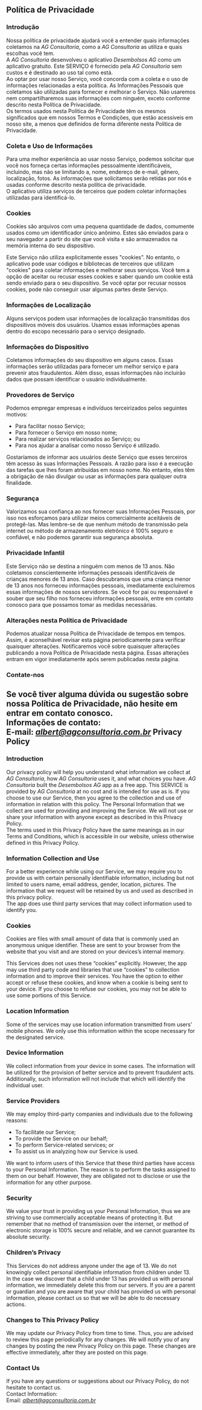 Política de Privacidade  
-------------------------

### Introdução  
Nossa política de privacidade ajudará você a entender quais informações coletamos na *AG Consultoria*, como a *AG Consultoria* as utiliza e quais escolhas você tem.  
A *AG Consultoria* desenvolveu o aplicativo *Desembolsos AG* como um aplicativo gratuito. Este SERVIÇO é fornecido pela *AG Consultoria* sem custos e é destinado ao uso tal como está.  
Ao optar por usar nosso Serviço, você concorda com a coleta e o uso de informações relacionadas a esta política. As Informações Pessoais que coletamos são utilizadas para fornecer e melhorar o Serviço. Não usaremos nem compartilharemos suas informações com ninguém, exceto conforme descrito nesta Política de Privacidade.  
Os termos usados nesta Política de Privacidade têm os mesmos significados que em nossos Termos e Condições, que estão acessíveis em nosso site, a menos que definidos de forma diferente nesta Política de Privacidade.

### Coleta e Uso de Informações  
Para uma melhor experiência ao usar nosso Serviço, podemos solicitar que você nos forneça certas informações pessoalmente identificáveis, incluindo, mas não se limitando a, nome, endereço de e-mail, gênero, localização, fotos. As informações que solicitamos serão retidas por nós e usadas conforme descrito nesta política de privacidade.  
O aplicativo utiliza serviços de terceiros que podem coletar informações utilizadas para identificá-lo.

### Cookies  
Cookies são arquivos com uma pequena quantidade de dados, comumente usados como um identificador único anônimo. Estes são enviados para o seu navegador a partir do site que você visita e são armazenados na memória interna do seu dispositivo.  

Este Serviço não utiliza explicitamente esses "cookies". No entanto, o aplicativo pode usar códigos e bibliotecas de terceiros que utilizam "cookies" para coletar informações e melhorar seus serviços. Você tem a opção de aceitar ou recusar esses cookies e saber quando um cookie está sendo enviado para o seu dispositivo. Se você optar por recusar nossos cookies, pode não conseguir usar algumas partes deste Serviço.

### Informações de Localização  
Alguns serviços podem usar informações de localização transmitidas dos dispositivos móveis dos usuários. Usamos essas informações apenas dentro do escopo necessário para o serviço designado.

### Informações do Dispositivo  
Coletamos informações do seu dispositivo em alguns casos. Essas informações serão utilizadas para fornecer um melhor serviço e para prevenir atos fraudulentos. Além disso, essas informações não incluirão dados que possam identificar o usuário individualmente.

### Provedores de Serviço  
Podemos empregar empresas e indivíduos terceirizados pelos seguintes motivos:  
* Para facilitar nosso Serviço;
* Para fornecer o Serviço em nosso nome;
* Para realizar serviços relacionados ao Serviço; ou
* Para nos ajudar a analisar como nosso Serviço é utilizado.  

Gostaríamos de informar aos usuários deste Serviço que esses terceiros têm acesso às suas Informações Pessoais. A razão para isso é a execução das tarefas que lhes foram atribuídas em nosso nome. No entanto, eles têm a obrigação de não divulgar ou usar as informações para qualquer outra finalidade.

### Segurança  
Valorizamos sua confiança ao nos fornecer suas Informações Pessoais, por isso nos esforçamos para utilizar meios comercialmente aceitáveis de protegê-las. Mas lembre-se de que nenhum método de transmissão pela internet ou método de armazenamento eletrônico é 100% seguro e confiável, e não podemos garantir sua segurança absoluta.

### Privacidade Infantil  
Este Serviço não se destina a ninguém com menos de 13 anos. Não coletamos conscientemente informações pessoais identificáveis de crianças menores de 13 anos. Caso descubramos que uma criança menor de 13 anos nos forneceu informações pessoais, imediatamente excluiremos essas informações de nossos servidores. Se você for pai ou responsável e souber que seu filho nos forneceu informações pessoais, entre em contato conosco para que possamos tomar as medidas necessárias.

### Alterações nesta Política de Privacidade  
Podemos atualizar nossa Política de Privacidade de tempos em tempos. Assim, é aconselhável revisar esta página periodicamente para verificar quaisquer alterações. Notificaremos você sobre quaisquer alterações publicando a nova Política de Privacidade nesta página. Essas alterações entram em vigor imediatamente após serem publicadas nesta página.

### Contate-nos  
Se você tiver alguma dúvida ou sugestão sobre nossa Política de Privacidade, não hesite em entrar em contato conosco.  
Informações de contato:  
E-mail: *albert@agconsultoria.com.br*
Privacy Policy  
----------------

### Introduction  
Our privacy policy will help you understand what information we collect at *AG Consultoria*, how *AG Consultoria* uses it, and what choices you have.
*AG Consultoria* built the *Desembolsos AG* app as a free app. This SERVICE is provided by *AG Consultoria* at no cost and is intended for use as is.
If you choose to use our Service, then you agree to the collection and use of information in  relation with this policy. The Personal Information that we collect are used for providing and improving the Service. We will not use or share your information with anyone except as described in this Privacy Policy.  
The terms used in this Privacy Policy have the same meanings as in our Terms and Conditions, which is accessible in our website, unless otherwise  defined in this Privacy Policy.

### Information Collection and Use  
For a better experience while using our Service, we may require you to provide us with certain personally identifiable information, including but not limited to users name, email address, gender, location, pictures. The information that we request will be retained by us and used as described in this privacy policy.  
The app does use third party services that may collect information used to identify you. 

### Cookies  
Cookies are files with small amount of data that is commonly used an anonymous unique identifier. These are sent to your browser from the website that you visit and are stored on your devices’s internal memory.  

This Services does not uses these “cookies” explicitly. However, the app may use third party code and libraries that use “cookies” to collection information and to improve their services. You have the option  to either accept or refuse these cookies, and know when a cookie is being sent to your device. If you choose to refuse our cookies, you may not be able to use some portions of this Service.  

### Location Information  
Some of the services may use location information transmitted from users' mobile phones. We only use this information within the scope necessary for the designated service.  

### Device Information  
We collect information from your device in some cases. The information will be utilized for the provision of better service and to prevent fraudulent acts. Additionally, such information will not include that which will identify the individual user.  

### Service Providers  
We may employ third-party companies and individuals due to the following reasons:  
* To facilitate our Service;
* To provide the Service on our behalf;
* To perform Service-related services; or
* To assist us in analyzing how our Service is used.  

We want to inform users of this Service that these third parties have access to your Personal Information. The reason is to perform the tasks assigned to them on our behalf. However, they are obligated not to disclose or use the information for any other purpose.  

### Security  
We value your trust in providing us your Personal Information, thus we are striving to use commercially acceptable means of protecting it. But remember that no method of transmission over  the internet, or method of electronic storage is 100% secure and reliable, and we cannot guarantee its absolute security.  

### Children’s Privacy  
This Services do not address anyone under the age of 13. We do not knowingly collect personal identifiable information from children under 13. In the case we discover that a child under 13 has provided us with personal information, we immediately delete this from our servers. If you  are  a  parent  or  guardian and you are aware that your child has provided us with personal information, please contact us so that we will be able to do necessary actions.  

### Changes to This Privacy Policy  
We may update our Privacy Policy from time to time. Thus, you are advised to review this page periodically for any changes. We will notify you of any changes by posting the new Privacy Policy on this page. These changes are effective immediately, after they are posted on this page.  

### Contact Us  
If you have any questions or suggestions about our Privacy Policy, do not hesitate to contact us.  
Contact Information:  
Email: *albert@agconsultoria.com.br*  
